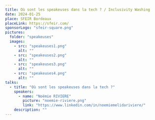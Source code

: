 ```yaml
---
title: Où sont les speakeuses dans la tech ? / Inclusivity Washing
date: 2024-01-25
place: SFEIR Bordeaux
placeLink: https://sfeir.com/
sponsorLogo: "sfeir-square.png"
pictures:
  folder: "speakeuses"
  images:
    - src: "speakeuses1.png"
      alt: ""
    - src: "speakeuses2.png"
      alt: ""
    - src: "speakeuses3.png"
      alt: ""
    - src: "speakeuses4.png"
      alt: ""
talks:
  - title: "Où sont les speakeuses dans la tech ?"
    speakers:
      - name: "Noémie RIVIERE"
        picture: "noemie-riviere.png"
        link: "https://www.linkedin.com/in/noemiemelidariviere/"
    description: ""
---
```

